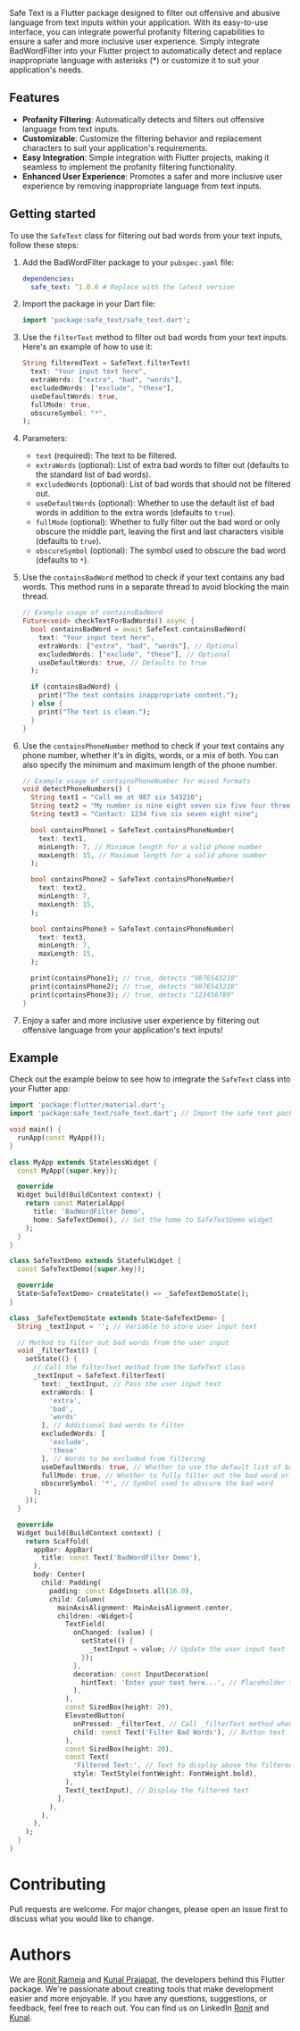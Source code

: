 <!--
This README describes the package. If you publish this package to pub.dev,
this README's contents appear on the landing page for your package.

For information about how to write a good package README, see the guide for
[writing package pages](https://dart.dev/guides/libraries/writing-package-pages).

For general information about developing packages, see the Dart guide for
[creating packages](https://dart.dev/guides/libraries/create-library-packages)
and the Flutter guide for
[developing packages and plugins](https://flutter.dev/developing-packages).
-->

Safe Text is a Flutter package designed to filter out offensive and abusive language from text inputs within your application. With its easy-to-use interface, you can integrate powerful profanity filtering capabilities to ensure a safer and more inclusive user experience. Simply integrate BadWordFilter into your Flutter project to automatically detect and replace inappropriate language with asterisks (\*) or customize it to suit your application's needs.

## Features

- **Profanity Filtering**: Automatically detects and filters out offensive language from text inputs.
- **Customizable**: Customize the filtering behavior and replacement characters to suit your application's requirements.
- **Easy Integration**: Simple integration with Flutter projects, making it seamless to implement the profanity filtering functionality.
- **Enhanced User Experience**: Promotes a safer and more inclusive user experience by removing inappropriate language from text inputs.

## Getting started

To use the `SafeText` class for filtering out bad words from your text inputs, follow these steps:

1. Add the BadWordFilter package to your `pubspec.yaml` file:

   ```yaml
   dependencies:
     safe_text: ^1.0.6 # Replace with the latest version
   ```

2. Import the package in your Dart file:

   ```dart
   import 'package:safe_text/safe_text.dart';
   ```

3. Use the `filterText` method to filter out bad words from your text inputs. Here's an example of how to use it:

   ```dart
   String filteredText = SafeText.filterText(
     text: "Your input text here",
     extraWords: ["extra", "bad", "words"],
     excludedWords: ["exclude", "these"],
     useDefaultWords: true,
     fullMode: true,
     obscureSymbol: "*",
   );
   ```

4. Parameters:

   - `text` (required): The text to be filtered.
   - `extraWords` (optional): List of extra bad words to filter out (defaults to the standard list of bad words).
   - `excludedWords` (optional): List of bad words that should not be filtered out.
   - `useDefaultWords` (optional): Whether to use the default list of bad words in addition to the extra words (defaults to `true`).
   - `fullMode` (optional): Whether to fully filter out the bad word or only obscure the middle part, leaving the first and last characters visible (defaults to `true`).
   - `obscureSymbol` (optional): The symbol used to obscure the bad word (defaults to `*`).

5. Use the `containsBadWord` method to check if your text contains any bad words. This method runs in a separate thread to avoid blocking the main thread.

   ```dart
   // Example usage of containsBadWord
   Future<void> checkTextForBadWords() async {
     bool containsBadWord = await SafeText.containsBadWord(
       text: "Your input text here",
       extraWords: ["extra", "bad", "words"], // Optional
       excludedWords: ["exclude", "these"], // Optional
       useDefaultWords: true, // Defaults to true
     );
   
     if (containsBadWord) {
       print("The text contains inappropriate content.");
     } else {
       print("The text is clean.");
     }
   }
   ```

6. Use the `containsPhoneNumber` method to check if your text contains any phone number, whether it's in digits, words, or a mix of both. You can also specify the minimum and maximum length of the phone number.

   ```dart
   // Example usage of containsPhoneNumber for mixed formats
   void detectPhoneNumbers() {
     String text1 = "Call me at 987 six 543210";
     String text2 = "My number is nine eight seven six five four three two one zero";
     String text3 = "Contact: 1234 five six seven eight nine";

     bool containsPhone1 = SafeText.containsPhoneNumber(
       text: text1,
       minLength: 7, // Minimum length for a valid phone number
       maxLength: 15, // Maximum length for a valid phone number
     );

     bool containsPhone2 = SafeText.containsPhoneNumber(
       text: text2,
       minLength: 7,
       maxLength: 15,
     );

     bool containsPhone3 = SafeText.containsPhoneNumber(
       text: text3,
       minLength: 7,
       maxLength: 15,
     );

     print(containsPhone1); // true, detects "9876543210"
     print(containsPhone2); // true, detects "9876543210"
     print(containsPhone3); // true, detects "123456789"
   }

7. Enjoy a safer and more inclusive user experience by filtering out offensive language from your application's text inputs!

## Example

Check out the example below to see how to integrate the `SafeText` class into your Flutter app:

```dart
import 'package:flutter/material.dart';
import 'package:safe_text/safe_text.dart'; // Import the safe_text package

void main() {
  runApp(const MyApp());
}

class MyApp extends StatelessWidget {
  const MyApp({super.key});

  @override
  Widget build(BuildContext context) {
    return const MaterialApp(
      title: 'BadWordFilter Demo',
      home: SafeTextDemo(), // Set the home to SafeTextDemo widget
    );
  }
}

class SafeTextDemo extends StatefulWidget {
  const SafeTextDemo({super.key});

  @override
  State<SafeTextDemo> createState() => _SafeTextDemoState();
}

class _SafeTextDemoState extends State<SafeTextDemo> {
  String _textInput = ''; // Variable to store user input text

  // Method to filter out bad words from the user input
  void _filterText() {
    setState(() {
      // Call the filterText method from the SafeText class
      _textInput = SafeText.filterText(
        text: _textInput, // Pass the user input text
        extraWords: [
          'extra',
          'bad',
          'words'
        ], // Additional bad words to filter
        excludedWords: [
          'exclude',
          'these'
        ], // Words to be excluded from filtering
        useDefaultWords: true, // Whether to use the default list of bad words
        fullMode: true, // Whether to fully filter out the bad word or only obscure the middle part
        obscureSymbol: '*', // Symbol used to obscure the bad word
      );
    });
  }

  @override
  Widget build(BuildContext context) {
    return Scaffold(
      appBar: AppBar(
        title: const Text('BadWordFilter Demo'),
      ),
      body: Center(
        child: Padding(
          padding: const EdgeInsets.all(16.0),
          child: Column(
            mainAxisAlignment: MainAxisAlignment.center,
            children: <Widget>[
              TextField(
                onChanged: (value) {
                  setState(() {
                    _textInput = value; // Update the user input text
                  });
                },
                decoration: const InputDecoration(
                  hintText: 'Enter your text here...', // Placeholder text for the TextField
                ),
              ),
              const SizedBox(height: 20),
              ElevatedButton(
                onPressed: _filterText, // Call _filterText method when button is pressed
                child: const Text('Filter Bad Words'), // Button text
              ),
              const SizedBox(height: 20),
              const Text(
                'Filtered Text:', // Text to display above the filtered text
                style: TextStyle(fontWeight: FontWeight.bold),
              ),
              Text(_textInput), // Display the filtered text
            ],
          ),
        ),
      ),
    );
  }
}

```

# Contributing

Pull requests are welcome. For major changes, please open an issue first to discuss what you would like to change.

# Authors

We are [Ronit Rameja](https://github.com/master-wayne7) and [Kunal Prajapat](https://github.com/TheKunal65), the developers behind this Flutter package. We're passionate about creating tools that make development easier and more enjoyable. If you have any questions, suggestions, or feedback, feel free to reach out. You can find us on LinkedIn [Ronit](https://www.linkedin.com/in/ronit-rameja-8a708b252/) and [Kunal](https://www.linkedin.com/in/kunal-prajapat-487079263/).
